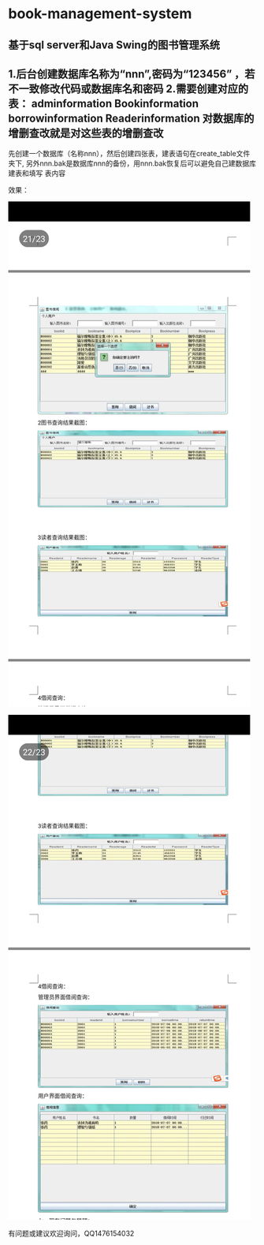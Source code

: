 # book-management-system
基于sql server和Java Swing的图书管理系统
--------------------------------------------------------
1.后台创建数据库名称为“nnn”,密码为“123456”
，若不一致修改代码或数据库名和密码
2.需要创建对应的表：
    adminformation
    Bookinformation
    borrowinformation
    Readerinformation
对数据库的增删查改就是对这些表的增删查改
--------------------------------------------------------

先创建一个数据库（名称nnn），然后创建四张表，建表语句在create_table文件夹下,
另外nnn.bak是数据库nnn的备份，用nnn.bak恢复后可以避免自己建数据库建表和填写
表内容

效果：

![Image text](https://github.com/shuangmuchenglin/book-management-system/blob/book-management-system/img/2.jpg)

![Image text](https://github.com/shuangmuchenglin/book-management-system/blob/book-management-system/img/1.jpg)


有问题或建议欢迎询问，QQ1476154032
